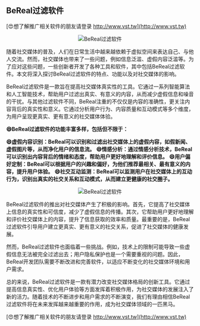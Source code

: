## **BeReal过滤软件**

[😍想了解推广相关软件的朋友请登录 http://www.vst.tw](http://www.vst.tw)

 <center><img src="https://vst.tw/MP4/tuiguang/png/6.png" alt="BeReal过滤软件"></center>

随着社交媒体的普及，人们在日常生活中越来越依赖于虚拟空间来表达自己、与他人交流。然而，社交媒体也带来了一些问题，例如信息泛滥、虚假内容泛滥等。为了应对这些问题，一些创新者开发了各种工具和软件，其中包括BeReal过滤软件。本文将深入探讨BeReal过滤软件的特点、功能以及对社交媒体的影响。

BeReal过滤软件是一款旨在提高社交媒体真实性的工具。它通过一系列智能算法和人工智能技术，帮助用户过滤出真实、有意义的内容，从而减少虚假信息和噪音的干扰。与其他过滤软件不同，BeReal注重的不仅仅是内容的准确性，更关注内容背后的真实性和意义。它通过分析用户行为、内容质量和互动模式等多个维度，为用户呈现更真实、更有意义的社交媒体体验。

**😄BeReal过滤软件的功能丰富多样，包括但不限于：**

**😄虚假内容识别：BeReal可以识别和过滤出社交媒体上的虚假内容，如假新闻、虚假图片等，从而净化用户的信息流。**
**😄情感分析：通过情感分析技术，BeReal可以识别出内容背后的情绪和态度，帮助用户更好地理解和评价信息。**
**😄用户偏好定制：BeReal可以根据用户的兴趣和偏好，为他们推荐最相关、最有意义的内容，提升用户体验。**
**😄社交互动监测：BeReal可以监测用户在社交媒体上的互动行为，识别出真实的社交关系和互动模式，从而建立更健康的社交圈子。**

 <center><img src="https://vst.tw/MP4/tuiguang/png/2.png" alt="BeReal过滤软件"></center>

BeReal过滤软件的推出对社交媒体产生了积极的影响。首先，它提高了社交媒体上信息的真实性和可信度，减少了虚假信息的传播。其次，它帮助用户更好地理解和评价社交媒体上的内容，提升了信息获取的效率和质量。最重要的是，BeReal过滤软件引导用户建立更真实、更有意义的社交关系，促进了社交媒体的健康发展。

然而，BeReal过滤软件也面临着一些挑战。例如，技术上的限制可能导致一些虚假信息无法被完全过滤出去；用户隐私保护也是一个需要重视的问题。因此，BeReal开发团队需要不断改进和完善软件，以适应不断变化的社交媒体环境和用户需求。

总的来说，BeReal过滤软件是一款有潜力改变社交媒体格局的创新工具。它通过提高信息真实性、优化用户体验等方面发挥着积极作用，为社交媒体的发展注入了新的活力。随着技术的不断进步和用户需求的不断演变，我们有理由相信BeReal过滤软件将在未来发挥越来越重要的作用，成为社交媒体领域的一匹黑马。

[😍想了解推广相关软件的朋友请登录 http://www.vst.tw](http://www.vst.tw)



